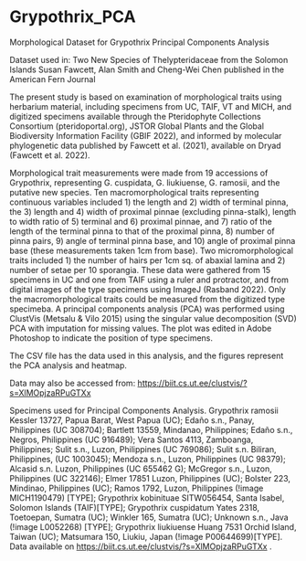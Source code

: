 # Grypothrix_PCA
Morphological Dataset for Grypothrix Principal Components Analysis

Dataset used in: 
Two New Species of Thelypteridaceae from the Solomon Islands
Susan Fawcett, Alan Smith and Cheng-Wei Chen
published in the American Fern Journal

The present study is based on examination of morphological traits using
herbarium material, including specimens from UC, TAIF, VT and MICH, and
digitized specimens available through the Pteridophyte Collections
Consortium (pteridoportal.org), JSTOR Global Plants and the Global
Biodiversity Information Facility (GBIF 2022), and informed by molecular
phylogenetic data published by Fawcett et al. (2021), available on Dryad
(Fawcett et al. 2022).

Morphological trait measurements were made from 19
accessions of Grypothrix, representing G. cuspidata, G.
liukiuense, G. ramosii, and the putative new species. Ten
macromorphological traits representing continuous variables
included 1) the length and 2) width of terminal pinna, the
3) length and 4) width of proximal pinnae (excluding
            pinna-stalk), length to width ratio of 5) terminal and 6)
            proximal pinnae, and 7) ratio of the length of the terminal
            pinna to that of the proximal pinna, 8) number of pinna
            pairs, 9) angle of terminal pinna base, and 10) angle of
            proximal pinna base (these measurements taken 1cm from
            base). Two micromorphological traits included 1) the number
            of hairs per 1cm sq. of abaxial lamina and 2) number of
            setae per 10 sporangia. These data were gathered from 15
            specimens in UC and one from TAIF using a ruler and
            protractor, and from digital images of the type specimens
            using ImageJ (Rasband 2022). Only the macromorphological
            traits could be measured from the digitized type specimeba. A principal components analysis (PCA) was performed using
            ClustVis (Metsalu & Vilo 2015) using the singular value
            decomposition (SVD) PCA with imputation for missing values.
            The plot was edited in Adobe Photoshop to indicate the
            position of type specimens.



The CSV file has the data used in this analysis, and the figures
represent the PCA analysis and heatmap.

Data may also be accessed from: https://biit.cs.ut.ee/clustvis/?s=XlMOpjzaRPuGTXx

Specimens used for Principal Components Analysis. Grypothrix ramosii Kessler 13727, Papua Barat, West Papua (UC); Edaño s.n., Panay, Philippines (UC 308704); Bartlett 13559, Mindanao, Philippines; Edaño s.n., Negros, Philippines (UC 916489); Vera Santos 4113, Zamboanga, Philippines; Sulit s.n., Luzon, Philippines (UC 769086);
Sulit s.n. Biliran, Philippines, (UC 1003045); Mendoza s.n., Luzon, Philippines (UC 98379);
Alcasid s.n. Luzon, Philippines (UC 655462	G); McGregor s.n., Luzon, Philippines (UC 322146); Elmer 17851 Luzon, Philippines (UC); Bolster 223, Mindinao, Philippines (UC); Ramos 1792, Luzon, Philippines (!image MICH1190479) [TYPE]; Grypothrix kobinituae SITW056454, Santa Isabel, Solomon Islands (TAIF)[TYPE]; Grypothrix cuspidatum Yates 2318, Toetoepan, Sumatra (UC); Winkler 165, Sumatra (UC); Unknown s.n., Java (!image L0052268) [TYPE]; Grypothrix liukiuense Huang 7531 Orchid Island, Taiwan (UC); Matsumara 150, Liukiu, Japan (!image P00644699)[TYPE]. Data available on https://biit.cs.ut.ee/clustvis/?s=XlMOpjzaRPuGTXx .

